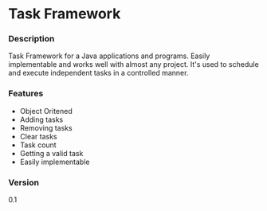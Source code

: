 # Task Framework

### Description
Task Framework for a Java applications and programs. Easily implementable and works well with almost any project. 
It's used to schedule and execute independent tasks in a controlled manner.

### Features
* Object Oritened
* Adding tasks
* Removing tasks
* Clear tasks
* Task count
* Getting a valid task
* Easily implementable



### Version
0.1
